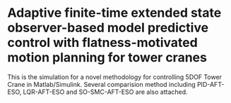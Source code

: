 # Adaptive finite-time extended state observer-based model predictive control with flatness-motivated motion planning for tower cranes
This is the simulation for a novel methodology for controlling 5DOF Tower Crane in Matlab/Simulink. Several comparision method including PID-AFT-ESO, LQR-AFT-ESO and SO-SMC-AFT-ESO are also attached.
